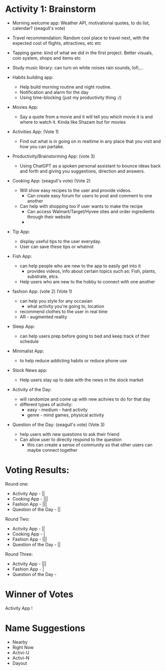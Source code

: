# Activity 1: Brainstorm 

* Morning welcome app: Weather API, motivational quotes, to do list, calendar? (seagull's vote)
* Travel recommendation: Random cool place to travel next, with the expected cost of flights, attractives, etc etc
* Tapping game: kind of what we did in the first project. Better visuals, coin system, shops and items etc
* Study music library: can turn on white noises rain sounds, lofi,...
* Habits building app:
    * Help build morning routine and night routine.
    * Notification and alarm for the day
    * Using time-blocking (just my productivity thing :/)
    
* Movies App:
    - Say a quote from a movie and it will tell you which movie it is and where to watch it. Kinda like Shazam but for movies

* Activities App: (Vote 1)
    - Find out what is in going on in realtime in any place that you visit and how you can partake. 

* Productivity/Brainstorming App: (vote 3)
     - Using ChatGPT as a spoken personal assistant to bounce ideas back and forth and giving you suggestions, direction and answers. 




* Cooking App: (seagull's vote) (Vote 2)
    * Will show easy recipes to the user and provide videos. 
        * Can create easy forum for users to post and comment to one another
    * Can help with shopping too if user wants to make the recipe
        * Can access Walmart/Target/Hyvee sites and order ingredients through their website
        * 
* Tip App:
    * display useful tips to the user everyday. 
    * User can save these tips or whatnot
* Fish App:
    * can help people who are new to the app to easily get into it
        * provides videos, info about certain topics such as: Fish, plants, substrate, etcs.
    * Help users who are new to the hobby to connect with one another
* fashion App: (vote 2) (Vote 1)
    * can help you style for any occasian 
        * what activity you're going to,  location
    * recommend clothes to the user in real time 
    * AR - augmented reality

* Sleep App:
    * can help users prep before going to bed and keep track of their schedule

* Minimalist App:
    * to help reduce addicting habits or reduce phone use 
* Stock News app:
    * Help users stay up to date with the news in the stock market

* Activity of the Day:
    * will randomize and come up with new acitvies to do for that day
    * different types of activity:
        * easy - medium - hard activity
        *  genre - mind games, physical activity
* Question of the Day: (seagull's vote) (Vote 3)
    * help users with new  questions to ask their friend 
    * Can allow user to directly respond to the question 
        * this can create a sense of community so that other users can maybe connect together


# Voting Results:
Round one:
* Activity App - ||
* Cooking App - |||
* Fashion App - |||
* Question of the Day - ||

Round Two: 
* Activity App - ||
* Cooking App - |
* Fashion App - |||
* Question of the Day - ||

Round Three:
* Activity App - |||
* Fashion App - |
* Question of the Day - 


# Winner of Votes
Activity App !


# Name Suggestions
* Nearby
* Right Now
* Activi-U
* Activi-N
* Dayout
